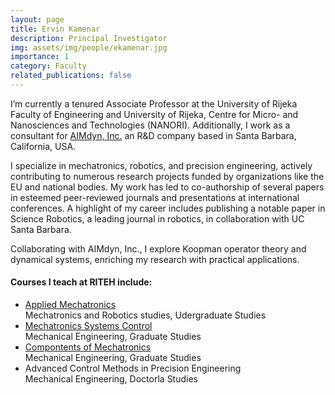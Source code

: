 ```yaml
---
layout: page
title: Ervin Kamenar
description: Principal Investigator
img: assets/img/people/ekamenar.jpg
importance: 1
category: Faculty
related_publications: false
---
```


I’m currently a tenured Associate Professor at the University of Rijeka Faculty of Engineering and University of Rijeka, Centre for Micro- and Nanosciences and Technologies (NANORI). Additionally, I work as a consultant for <a href="https://aimdyn.com/"> AIMdyn, Inc.</a> an R&D company based in Santa Barbara, California, USA.

I specialize in mechatronics, robotics, and precision engineering, actively contributing to numerous research projects funded by organizations like the EU and national bodies. My work has led to co-authorship of several papers in esteemed peer-reviewed journals and presentations at international conferences. A highlight of my career includes publishing a notable paper in Science Robotics, a leading journal in robotics, in collaboration with UC Santa Barbara. 

Collaborating with AIMdyn, Inc., I explore Koopman operator theory and dynamical systems, enriching my research with practical applications. 

#### Courses I teach at RITEH include:

<ul>
    <li><a href="/teaching/AM/">Applied Mechatronics</a></li> Mechatronics and Robotics studies, Udergraduate Studies
    <li><a href="/teaching/UMS/">Mechatronics Systems Control</a></li> Mechanical Engineering, Graduate Studies
    <li><a href="/teaching/KMS/">Compontents of Mechatronics</a></li> Mechanical Engineering, Graduate Studies
    <li>Advanced Control Methods in Precision Engineering</li> Mechanical Engineering, Doctorla Studies
</ul>